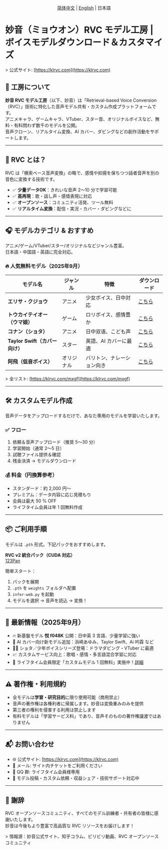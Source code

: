 <div align="center">

[简体中文](https://github.com/RVCModel/RVC_Model/blob/main/README.md) | [English](https://github.com/RVCModel/RVC_Model/blob/main/READMEen.md) | 日本語

</div>

# 妙音（ミョウオン）RVC モデル工房 | ボイスモデルダウンロード＆カスタマイズ

&gt; 公式サイト: [https://klrvc.com](https://klrvc.com)

## 📌 工房について

**妙音 RVC モデル工房**（以下、妙音）は「Retrieval-based Voice Conversion（RVC）」技術に特化した音声モデル共有・カスタム作成プラットフォームです。  
アニメキャラ、ゲームキャラ、VTuber、スター音、オリジナルボイスなど、無料・有料問わず数千のモデルを公開。  
音声クローン、リアルタイム変換、AI カバー、ダビングなどの創作活動をサポートします。

---

## 🧠 RVC とは？

RVC は「検索ベース音声変換」の略で、感情や抑揚を保ちつつ話者音声を別の音色に変換する技術です。

- ✅ **少量データOK**：きれいな音声 2〜10 分で学習可能  
- ✅ **高再現**：歌・話し声・感情表現に対応  
- ✅ **オープンソース**：コミュニティ活発、ツール無料  
- ✅ **リアルタイム変換**：配信・実況・カバー・ダビングなどに

---

## 🎧 モデルカテゴリ & おすすめ

アニメ/ゲーム/VTuber/スター/オリジナルなどジャンル豊富。  
日本語・中国語・英語に完全対応。

### 🔥 人気無料モデル（2025年9月）

| モデル名 | ジャンル | 特徴 | ダウンロード |
|----------|----------|------|--------------|
| **エリサ・クジョウ** | アニメ | 少女ボイス、日中対応 | [こちら](https://klrvc.com/mxgf/1906.html) |
| **トウカイテイオー（ウマ娘）** | ゲーム | ロリボイス、感情豊か | [こちら](https://klrvc.com/mxgf/888.html) |
| **コナン（ショタ）** | アニメ | 日中双语、こども声 | [こちら](https://klrvc.com/mxgf/xxx.html) |
| **Taylor Swift（カバー向け）** | スター | 英語、AI カバーに最適 | [こちら](https://klrvc.com/mxgf/xxx.html) |
| **阿飛（低音ボイス）** | オリジナル | バリトン、ナレーション向き | [こちら](https://klrvc.com/mxgf/xxx.html) |

&gt; 全リスト: [https://klrvc.com/mxgf](https://klrvc.com/mxgf)

---

## 🛠️ カスタムモデル作成

音声データをアップロードするだけで、あなた専用のモデルを学習いたします。

### ✅ フロー

1. 依頼＆音声アップロード（推奨 5〜30 分）  
2. 学習開始（通常 2〜5 日）  
3. 試聴ファイル提供＆確認  
4. 残金決済 → モデルダウンロード

### 💰 料金（円換算参考）

- スタンダード：約 2,000 円〜  
- プレミアム：データ内容に応じ見積もり  
- 会員は最大 50 % OFF  
- ライフタイム会員は年 1 回無料作成

---

## 📦 ご利用手順

モデルは `.pth` 形式。下記パックをおすすめします。

**RVC v2 統合パック（CUDA 対応）**  
[123Pan](https://www.123pan.com/s/5tIqVv-QHNcv.html)

簡単スタート：

1. パックを展開  
2. `.pth` を `weights` フォルダへ配置  
3. `infer-web.py` を起動  
4. モデルを選択 → 音声を読込 → 変換！

---

## 📅 最新情報（2025年9月）

- 🔥 新基盤モデル **悦 f048K** 公開：日中英 3 言語、少量学習に強い  
- 🎤 AI カバー向け新モデル追加：浜崎あゆみ、Taylor Swift、Ai 吟霖 など  
- 🧑‍🎤 ショタ／少年ボイスシリーズ登場：ドラマダビング・VTuber に最適  
- 📈 カスタムサービス向上：歌唱・感情・多言語混合学習に対応  
- 📢 ライフタイム会員限定「カスタムモデル 1 回無料」実施中！[詳細](https://klrvc.com/vip)

---

## ⚠️ 著作権・利用規約

- 全モデルは**学習・研究目的**に限り使用可能（商用禁止）  
- 音声の著作権は各権利者に帰属します。妙音は変換重みのみを提供  
- 第三者の権利を侵害する利用は禁止します  
- 有料モデルは「学習サービス料」であり、音声そのものの著作権譲渡ではありません

---

## 📬 お問い合わせ

- 🌐 公式サイト: [https://klrvc.com](https://klrvc.com)  
- 📧 メール: サイト内チケットをご利用ください  
- 💬 QQ 群: ライフタイム会員様専用  
- 📍 モデル投稿・カスタム依頼・収益シェア・技術サポート対応中

---

## 📌 謝辞

RVC オープンソースコミュニティ、すべてのモデル訓練者・共有者の皆様に感謝いたします。  
妙音は今後もより豊富で高品質な RVC リソースをお届けします！

&gt; 情報源：妙音公式サイト、知乎コラム、ビリビリ動画、RVC オープンソースコミュニティ
